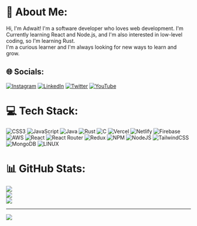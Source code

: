 # 💫 About Me:
Hi, I'm Adwait! I'm a software developer who loves web development. I'm Currently learning React and Node.js, and I'm also interested in low-level coding, so I'm learning Rust.<br>I'm a curious learner and I'm always looking for new ways to learn and grow.


## 🌐 Socials:
[![Instagram](https://img.shields.io/badge/Instagram-%23E4405F.svg?logo=Instagram&logoColor=white)](https://instagram.com/adwaitrao) [![LinkedIn](https://img.shields.io/badge/LinkedIn-%230077B5.svg?logo=linkedin&logoColor=white)](https://linkedin.com/in/adwait-rao-973a57222) [![Twitter](https://img.shields.io/badge/Twitter-%231DA1F2.svg?logo=Twitter&logoColor=white)](https://twitter.com/adwaitraoo) [![YouTube](https://img.shields.io/badge/YouTube-%23FF0000.svg?logo=YouTube&logoColor=white)](https://youtube.com/@@adwait-rao) 

# 💻 Tech Stack:
![CSS3](https://img.shields.io/badge/css3-%231572B6.svg?style=for-the-badge&logo=css3&logoColor=white) ![JavaScript](https://img.shields.io/badge/javascript-%23323330.svg?style=for-the-badge&logo=javascript&logoColor=%23F7DF1E) ![Java](https://img.shields.io/badge/java-%23ED8B00.svg?style=for-the-badge&logo=java&logoColor=white) ![Rust](https://img.shields.io/badge/rust-%23000000.svg?style=for-the-badge&logo=rust&logoColor=white) ![C](https://img.shields.io/badge/c-%2300599C.svg?style=for-the-badge&logo=c&logoColor=white) ![Vercel](https://img.shields.io/badge/vercel-%23000000.svg?style=for-the-badge&logo=vercel&logoColor=white) ![Netlify](https://img.shields.io/badge/netlify-%23000000.svg?style=for-the-badge&logo=netlify&logoColor=#00C7B7) ![Firebase](https://img.shields.io/badge/firebase-%23039BE5.svg?style=for-the-badge&logo=firebase) ![AWS](https://img.shields.io/badge/AWS-%23FF9900.svg?style=for-the-badge&logo=amazon-aws&logoColor=white) ![React](https://img.shields.io/badge/react-%2320232a.svg?style=for-the-badge&logo=react&logoColor=%2361DAFB) ![React Router](https://img.shields.io/badge/React_Router-CA4245?style=for-the-badge&logo=react-router&logoColor=white) ![Redux](https://img.shields.io/badge/redux-%23593d88.svg?style=for-the-badge&logo=redux&logoColor=white) ![NPM](https://img.shields.io/badge/NPM-%23000000.svg?style=for-the-badge&logo=npm&logoColor=white) ![NodeJS](https://img.shields.io/badge/node.js-6DA55F?style=for-the-badge&logo=node.js&logoColor=white) ![TailwindCSS](https://img.shields.io/badge/tailwindcss-%2338B2AC.svg?style=for-the-badge&logo=tailwind-css&logoColor=white) ![MongoDB](https://img.shields.io/badge/MongoDB-%234ea94b.svg?style=for-the-badge&logo=mongodb&logoColor=white) ![LINUX](https://img.shields.io/badge/Linux-FCC624?style=for-the-badge&logo=linux&logoColor=black)
# 📊 GitHub Stats:
![](https://github-readme-stats.vercel.app/api?username=adwait-rao&theme=dark&hide_border=false&include_all_commits=true&count_private=true)<br/>
![](https://github-readme-streak-stats.herokuapp.com/?user=adwait-rao&theme=dark&hide_border=false)<br/>
![](https://github-readme-stats.vercel.app/api/top-langs/?username=adwait-rao&theme=dark&hide_border=false&include_all_commits=true&count_private=true&layout=compact)

---
[![](https://visitcount.itsvg.in/api?id=adwait-rao&icon=0&color=0)](https://visitcount.itsvg.in)

<!-- Proudly created with GPRM ( https://gprm.itsvg.in ) -->
